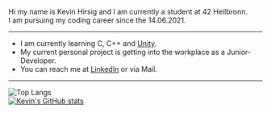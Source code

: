 Hi my name is Kevin Hirsig and I am currently a student at 42 Heilbronn.  
I am pursuing my coding career since the 14.06.2021.

---

* I am currently learning C, C++ and [Unity](https://unity.com/de/solutions/game).
* My current personal project is getting into the workplace as a Junior-Developer.
* You can reach me at [LinkedIn](https://www.linkedin.com/in/kevin-hirsig-149086213/) or via Mail.

---

![Top Langs](https://github-readme-stats.vercel.app/api/top-langs/?username=khirsig&layout=compact&theme=tokyonight&hide_border=true)  
[![Kevin's GitHub stats](https://github-readme-stats.vercel.app/api?username=khirsig&theme=tokyonight&hide_border=true)](https://github.com/anuraghazra/github-readme-stats)

